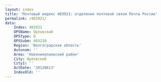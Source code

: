 ```yaml
---
layout: index
title: 'Почтовый индекс 403921: отделение почтовой связи Почты России'
permalink: /403921/
data:
    Index: 403921
    OPSName: Орловский
    OPSType: О
    OPSSubm: 403110
    Region: 'Волгоградская область'
    Autonom: ''
    Area: 'Новониколаевский район'
    City: Орловский
    City1: ''
    ActDate: '20120613'
    IndexOld: ''
---
```

